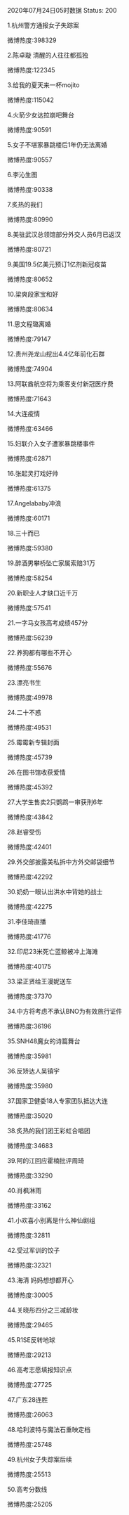 2020年07月24日05时数据
Status: 200

1.杭州警方通报女子失踪案

微博热度:398329

2.陈卓璇 清醒的人往往都孤独

微博热度:122345

3.给我的夏天来一杯mojito

微博热度:115042

4.火箭少女达拉崩吧舞台

微博热度:90591

5.女子不堪家暴跳楼后1年仍无法离婚

微博热度:90557

6.李沁生图

微博热度:90338

7.炙热的我们

微博热度:80990

8.美驻武汉总领馆部分外交人员6月已返汉

微博热度:80721

9.美国19.5亿美元预订1亿剂新冠疫苗

微博热度:80652

10.梁爽段家宝和好

微博热度:80634

11.思文程璐离婚

微博热度:79147

12.贵州尧龙山挖出4.4亿年前化石群

微博热度:74904

13.阿联酋航空将为乘客支付新冠医疗费

微博热度:71643

14.大连疫情

微博热度:63466

15.妇联介入女子遭家暴跳楼事件

微博热度:62871

16.张起灵打戏好帅

微博热度:61375

17.Angelababy冲浪

微博热度:60171

18.三十而已

微博热度:59380

19.醉酒男攀桥坠亡家属索赔31万

微博热度:58254

20.新职业人才缺口近千万

微博热度:57541

21.一字马女孩高考成绩457分

微博热度:56239

22.养狗都有哪些不开心

微博热度:55676

23.漂亮书生

微博热度:49978

24.二十不惑

微博热度:49531

25.霉霉新专辑封面

微博热度:45739

26.在图书馆收获爱情

微博热度:45392

27.大学生售卖2只鹦鹉一审获刑6年

微博热度:43842

28.赵睿受伤

微博热度:42401

29.外交部披露美私拆中方外交邮袋细节

微博热度:42292

30.奶奶一眼认出洪水中背她的战士

微博热度:42275

31.李佳琦直播

微博热度:41776

32.印尼23米死亡蓝鲸被冲上海滩

微博热度:40175

33.梁正贤给王漫妮送车

微博热度:37370

34.中方将考虑不承认BNO为有效旅行证件

微博热度:36196

35.SNH48魔女的诗篇舞台

微博热度:35981

36.反矫达人吴镇宇

微博热度:35980

37.国家卫健委18人专家团队抵达大连

微博热度:35020

38.炙热的我们团王彩虹合唱团

微博热度:34683

39.阿的江回应霍楠批评周琦

微博热度:33290

40.肖枫淋雨

微博热度:33162

41.小欢喜小别离是什么神仙剧组

微博热度:32811

42.受过军训的饺子

微博热度:32321

43.海清 妈妈想想都开心

微博热度:30005

44.关晓彤四分之三减龄妆

微博热度:29465

45.R1SE反转地球

微博热度:29213

46.高考志愿填报知识点

微博热度:27725

47.广东28连胜

微博热度:26063

48.哈利波特与魔法石重映定档

微博热度:25748

49.杭州女子失踪案后续

微博热度:25513

50.高考分数线

微博热度:25205

